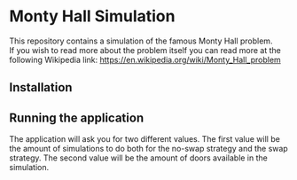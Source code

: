 # Monty Hall Simulation
This repository contains a simulation of the famous Monty Hall problem. \
If you wish to read more about the problem itself you can read more at the following Wikipedia link:
https://en.wikipedia.org/wiki/Monty_Hall_problem

## Installation



## Running the application

The application will ask you for two different values.
The first value will be the amount of simulations to do both for the no-swap strategy and the swap strategy.
The second value will be the amount of doors available in the simulation.